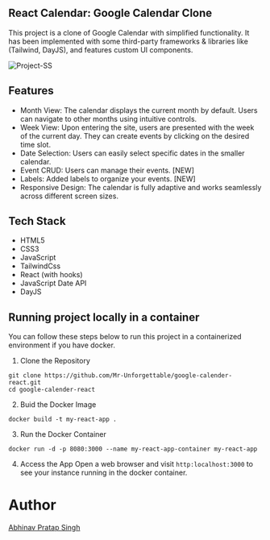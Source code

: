 ## React Calendar: Google Calendar Clone
This project is a clone of Google Calendar with simplified functionality. It has been implemented with some third-party frameworks & libraries like (Tailwind, DayJS), and features custom UI components.

![Project-SS](https://github.com/Mr-Unforgettable/google-calendar-react/assets/48011922/8e318adf-0409-461c-a957-b7d57e609eb2)


## Features
* Month View: The calendar displays the current month by default. Users can navigate to other months using intuitive controls.
* Week View: Upon entering the site, users are presented with the week of the current day. They can create events by clicking on the desired time slot.
* Date Selection: Users can easily select specific dates in the smaller calendar.
* Event CRUD: Users can manage their events. [NEW]
* Labels: Added labels to organize your events. [NEW]
* Responsive Design: The calendar is fully adaptive and works seamlessly across different screen sizes.

## Tech Stack
* HTML5
* CSS3
* JavaScript
* TailwindCss
* React (with hooks)
* JavaScript Date API
* DayJS


## Running project locally in a container

You can follow these steps below to run this project in a containerized environment if you have docker.

1. Clone the Repository
```
git clone https://github.com/Mr-Unforgettable/google-calender-react.git
cd google-calender-react
```

2. Buid the Docker Image
```
docker build -t my-react-app .
```

3. Run the Docker Container
```
docker run -d -p 8080:3000 --name my-react-app-container my-react-app
```

4. Access the App
Open a web browser and visit ``http:localhost:3000`` to see your instance running in the docker container.

# Author
<u>Abhinav Pratap Singh</u>
